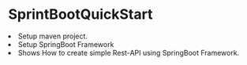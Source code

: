 # SprintBootQuickStart
<li>Setup maven project.</li>
<li>Setup SpringBoot Framework</li>
<li>Shows How to create simple Rest-API using SpringBoot Framework.</li>
